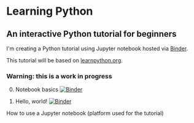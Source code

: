 # Learning Python
## An interactive Python tutorial for beginners

I'm creating a Python tutorial using Jupyter notebook hosted via [Binder](https://mybinder.org/).

This tutorial will be based on [learnpython.org](https://www.learnpython.org/).

### Warning: this is a work in progress

0) Notebook basics  [![Binder](https://mybinder.org/badge_logo.svg)](https://mybinder.org/v2/gh/Eleonore9/all-the-things/master?filepath=%2Flearning-python%2Ftutorials%2F0-notebook-basics.ipynb)

1) Hello, world! [![Binder](https://mybinder.org/badge_logo.svg)](https://mybinder.org/v2/gh/Eleonore9/all-the-things/master?filepath=learning-python%2Ftutorials%2F1-hello-world.ipynb)

How to use a Jupyter notebook (platform used for the tutorial)
